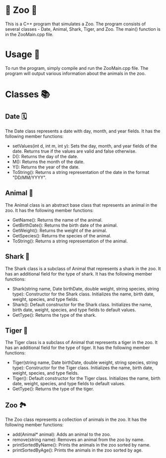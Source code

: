 # 🦁 Zoo 🦈

This is a C++ program that simulates a Zoo. The program consists of several classes - Date, Animal, Shark, Tiger, and Zoo. The main() function is in the ZooMain.cpp file.

# Usage 🚀

To run the program, simply compile and run the ZooMain.cpp file. The program will output various information about the animals in the zoo.

# Classes 📚
## Date 🗓️
The Date class represents a date with day, month, and year fields. It has the following member functions:

- setValues(int d, int m, int y): Sets the day, month, and year fields of the date. Returns true if the values are valid and false otherwise.
- D(): Returns the day of the date.
- M(): Returns the month of the date.
- Y(): Returns the year of the date.
- ToString(): Returns a string representation of the date in the format "DD/MM/YYYY".

## Animal 🐾
The Animal class is an abstract base class that represents an animal in the zoo. It has the following member functions:

- GetName(): Returns the name of the animal.
- GetBirthDate(): Returns the birth date of the animal.
- GetWeight(): Returns the weight of the animal.
- GetSpecies(): Returns the species of the animal.
- ToString(): Returns a string representation of the animal.

## Shark 🦈
The Shark class is a subclass of Animal that represents a shark in the zoo. It has an additional field for the type of shark. It has the following member functions:

- Shark(string name, Date birthDate, double weight, string species, string type): Constructor for the Shark class. Initializes the name, birth date, weight, species, and type fields.
- Shark(): Default constructor for the Shark class. Initializes the name, birth date, weight, species, and type fields to default values.
- GetType(): Returns the type of the shark.

## Tiger 🐅
The Tiger class is a subclass of Animal that represents a tiger in the zoo. It has an additional field for the type of tiger. It has the following member functions:

- Tiger(string name, Date birthDate, double weight, string species, string type): Constructor for the Tiger class. Initializes the name, birth date, weight, species, and type fields.
- Tiger(): Default constructor for the Tiger class. Initializes the name, birth date, weight, species, and type fields to default values.
- GetType(): Returns the type of the tiger.

## Zoo 🏞️
The Zoo class represents a collection of animals in the zoo. It has the following member functions:

- add(Animal* animal): Adds an animal to the zoo.
- remove(string name): Removes an animal from the zoo by name.
- printSortedByName(): Prints the animals in the zoo sorted by name.
- printSortedByAge(): Prints the animals in the zoo sorted by age.
